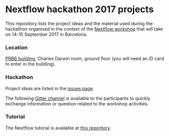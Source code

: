 # Nextflow hackathon 2017 projects 

This repository lists the project ideas and the material used during the hackathon organised 
in the context of the [Nextflow workshop](https://www.nextflow.io/blog/2017/nextflow-workshop.html) 
that will take on 14-15 September 2017 in Barcelona. 

### Location 

[PRBB building](https://www.google.es/maps/place/CRG/@41.3853788,2.191863,17z/data=!3m1!4b1!4m5!3m4!1s0x12a4a305ffd98f7b:0xd9cd1df01bab41bc!8m2!3d41.3853788!4d2.1940517?hl=en), Charles Darwin room, ground floor (you will need an ID card to enter in the building).  


### Hackathon 

Project ideas are listed in the [issues page](https://github.com/nextflow-io/hack17/issues).

The following [Gitter channel](https://gitter.im/nextflow-io/hack17) is available to the participants to quickly exchange information or question related to the workshop activities. 

### Tutorial 

The Nextflow tutorial is available at [this reporitory](https://github.com/nextflow-io/hack17-tutorial).
